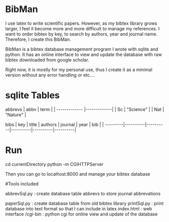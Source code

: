 # BibMan 
I use latex to write scientific papers. However, as my bibtex library grows larger, I feel it become more and more difficult to manage my references. I want to order bibtex by key, to search by authors, year and journal name. Therefore, I create this BibMan. 

BibMan is a bibtex database management program I wrote with sqlite and python. It has an online interface to view and update the database with raw bibtex downloaded from google scholar. 

Right now, it is mostly for my personal use, thus I create it as a minimal version without any error handling or etc.... 


# sqlite Tables
abbrevs
|   abbv     | term          |
| ------------- |-------------|
| Sc      | "Science" |
| Nat      | "Nature"      |

bibs
|   key     | title     |  authors  | journal | year | bib  | 
| ---------|----------|----------|----------|----------|----------|


# Run 
cd currentDirectory
python -m CGIHTTPServer

Then you can go to localhost:8000 and manage your bibtex database 

#Tools included

abbrevSql.py : create database table abbrevs to store journal abbrevations

paperSql.py  : create database table from old bibtex library
printSql.py  : print database into text format so that I can include in latex
index.html   : web interface 
/cgi-bin     : python cgi for online view and update of the database 

